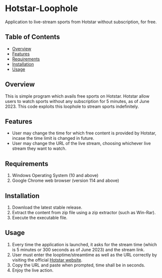 # Hotstar-Loophole

Application to live-stream sports from Hotstar without subscription, for free.

## Table of Contents

- [Overview](#overview)
- [Features](#features)
- [Requirements](#requirements)
- [Installation](#installation)
- [Usage](#usage)

## Overview

This is simple program which avails free sports on Hotstar. Hotstar allow users to watch sports without any subscription for 5 minutes, as of June 2023. This code exploits this loophole to stream sports indefinitely.

## Features

- User may change the time for which free content is provided by Hotstar, incase the time limit is changed in future.
- User may change the URL of the live stream, choosing whichever live stream they want to watch.

## Requirements

1. Windows Operating System (10 and above)
2. Google Chrome web browser (version 114 and above)

## Installation

1. Download the latest stable release.
2. Extract the content from zip file using a zip extractor (such as Win-Rar).
3. Execute the executable file.

## Usage

1. Every time the application is launched, it asks for the stream time (which is 5 minutes or 300 seconds as of June 2023) and the stream link.
2. User must enter the looptime/streamtime as well as the URL correctly by visiting the official [Hotstar website](https://www.hotstar.com/in/).
3. Copy the URL and paste when prompted, time shall be in seconds.
4. Enjoy the live action.